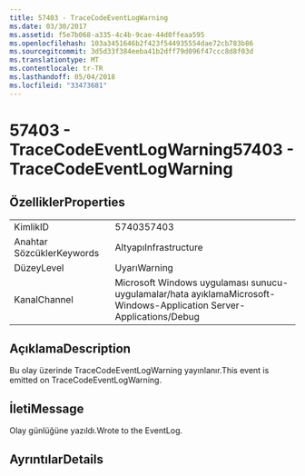 ```yaml
---
title: 57403 - TraceCodeEventLogWarning
ms.date: 03/30/2017
ms.assetid: f5e7b068-a335-4c4b-9cae-44d0ffeaa595
ms.openlocfilehash: 103a3451646b2f423f544935554dae72cb783b86
ms.sourcegitcommit: 3d5d33f384eeba41b2dff79d096f47ccc8d8f03d
ms.translationtype: MT
ms.contentlocale: tr-TR
ms.lasthandoff: 05/04/2018
ms.locfileid: "33473681"
---
```

# <a name="57403---tracecodeeventlogwarning"></a><span data-ttu-id="3c2ac-102">57403 - TraceCodeEventLogWarning</span><span class="sxs-lookup"><span data-stu-id="3c2ac-102">57403 - TraceCodeEventLogWarning</span></span>
## <a name="properties"></a><span data-ttu-id="3c2ac-103">Özellikler</span><span class="sxs-lookup"><span data-stu-id="3c2ac-103">Properties</span></span>  
  
|||  
|-|-|  
|<span data-ttu-id="3c2ac-104">Kimlik</span><span class="sxs-lookup"><span data-stu-id="3c2ac-104">ID</span></span>|<span data-ttu-id="3c2ac-105">57403</span><span class="sxs-lookup"><span data-stu-id="3c2ac-105">57403</span></span>|  
|<span data-ttu-id="3c2ac-106">Anahtar Sözcükler</span><span class="sxs-lookup"><span data-stu-id="3c2ac-106">Keywords</span></span>|<span data-ttu-id="3c2ac-107">Altyapı</span><span class="sxs-lookup"><span data-stu-id="3c2ac-107">Infrastructure</span></span>|  
|<span data-ttu-id="3c2ac-108">Düzey</span><span class="sxs-lookup"><span data-stu-id="3c2ac-108">Level</span></span>|<span data-ttu-id="3c2ac-109">Uyarı</span><span class="sxs-lookup"><span data-stu-id="3c2ac-109">Warning</span></span>|  
|<span data-ttu-id="3c2ac-110">Kanal</span><span class="sxs-lookup"><span data-stu-id="3c2ac-110">Channel</span></span>|<span data-ttu-id="3c2ac-111">Microsoft Windows uygulaması sunucu-uygulamalar/hata ayıklama</span><span class="sxs-lookup"><span data-stu-id="3c2ac-111">Microsoft-Windows-Application Server-Applications/Debug</span></span>|  
  
## <a name="description"></a><span data-ttu-id="3c2ac-112">Açıklama</span><span class="sxs-lookup"><span data-stu-id="3c2ac-112">Description</span></span>  
 <span data-ttu-id="3c2ac-113">Bu olay üzerinde TraceCodeEventLogWarning yayınlanır.</span><span class="sxs-lookup"><span data-stu-id="3c2ac-113">This event is emitted on TraceCodeEventLogWarning.</span></span>  
  
## <a name="message"></a><span data-ttu-id="3c2ac-114">İleti</span><span class="sxs-lookup"><span data-stu-id="3c2ac-114">Message</span></span>  
 <span data-ttu-id="3c2ac-115">Olay günlüğüne yazıldı.</span><span class="sxs-lookup"><span data-stu-id="3c2ac-115">Wrote to the EventLog.</span></span>  
  
## <a name="details"></a><span data-ttu-id="3c2ac-116">Ayrıntılar</span><span class="sxs-lookup"><span data-stu-id="3c2ac-116">Details</span></span>
